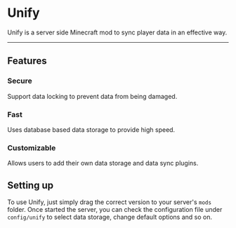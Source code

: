# Unify

Unify is a server side Minecraft mod to sync player data in an effective way.

---------------

## Features

### Secure
Support data locking to prevent data from being damaged.

### Fast
Uses database based data storage to provide high speed.

### Customizable
Allows users to add their own data storage and data sync plugins.

## Setting up

To use Unify, just simply drag the correct version to your server's `mods` folder.
Once started the server, you can check the configuration file under `config/unify`
to select data storage, change default options and so on.